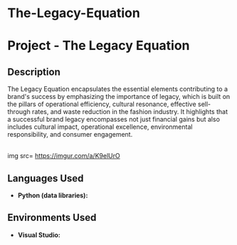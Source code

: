 # The-Legacy-Equation
<h1>Project - The Legacy Equation</h1>

<h2>Description</h2>
The Legacy Equation encapsulates the essential elements contributing to a brand's success by emphasizing the importance of legacy, which is built on the pillars of operational efficiency, cultural resonance, effective sell-through rates, and waste reduction in the fashion industry. It highlights that a successful brand legacy encompasses not just financial gains but also includes cultural impact, operational excellence, environmental responsibility, and consumer engagement.
<br />
<br />

img src= https://imgur.com/a/K9elUrO

<h2>Languages Used</h2>

- <b>Python (data libraries):</b>
  

<h2>Environments Used</h2>

  - <b>Visual Studio:</b>



